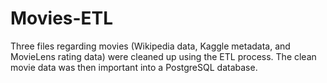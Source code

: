 # Movies-ETL

Three files regarding movies (Wikipedia data, Kaggle metadata, and MovieLens rating data) were cleaned up using the ETL process. The clean movie data was then important into a PostgreSQL database.
